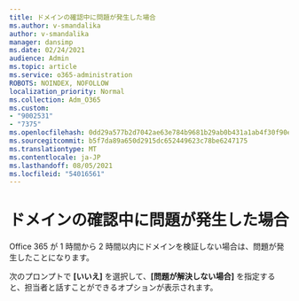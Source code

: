 ```yaml
---
title: ドメインの確認中に問題が発生した場合
ms.author: v-smandalika
author: v-smandalika
manager: dansimp
ms.date: 02/24/2021
audience: Admin
ms.topic: article
ms.service: o365-administration
ROBOTS: NOINDEX, NOFOLLOW
localization_priority: Normal
ms.collection: Adm_O365
ms.custom:
- "9002531"
- "7375"
ms.openlocfilehash: 0dd29a577b2d7042ae63e784b9681b29ab0b431a1ab4f30f90e49aaa03c7c0ed
ms.sourcegitcommit: b5f7da89a650d2915dc652449623c78be6247175
ms.translationtype: MT
ms.contentlocale: ja-JP
ms.lasthandoff: 08/05/2021
ms.locfileid: "54016561"
---
```

# <a name="problem-verifying-a-domain"></a>ドメインの確認中に問題が発生した場合

Office 365 が 1 時間から 2 時間以内にドメインを検証しない場合は、問題が発生したことになります。

次のプロンプトで **[いいえ]** を選択して、**[問題が解決しない場合]** を指定すると、担当者と話すことができるオプションが表示されます。
